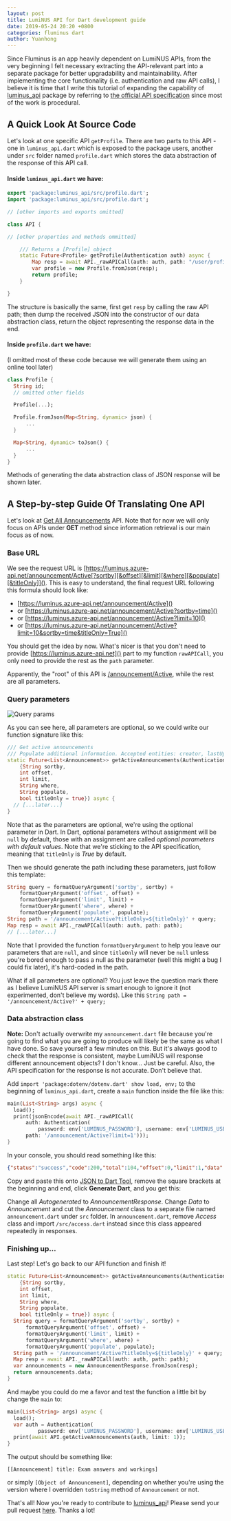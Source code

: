 ```yaml
---
layout: post
title: LumiNUS API for Dart development guide
date: 2019-05-24 20:20 +0800
categories: fluminus dart
author: Yuanhong
---
```


Since Fluminus is an app heavily dependent on LumiNUS APIs, from the very beginning I felt necessary extracting the API-relevant part into a separate package for better upgradability and maintainability. After implementing the core functionality (i.e. authentication and raw API calls), I believe it is time that I write this tutorial of expanding the capability of [luminus_api](https://pub.dev/packages/luminus_api) package by referring to [the official API specification](https://luminus.portal.azure-api.net/docs/services) since most of the work is procedural.

<!--more-->

<style>
.gist-data{
    height:250px; // Any height
    overflow-y: visible;
}
</style>

## A Quick Look At Source Code

Let's look at one specific API `getProfile`. There are two parts to this API - one in `luminus_api.dart` which is exposed to the package users, another under `src` folder named `profile.dart` which stores the data abstraction of the response of this API call.

#### Inside `luminus_api.dart` we have:

```dart
export 'package:luminus_api/src/profile.dart';
import 'package:luminus_api/src/profile.dart';

// [other imports and exports omitted]

class API {

// [other properties and methods ommitted]

    /// Returns a [Profile] object
    static Future<Profile> getProfile(Authentication auth) async {
        Map resp = await API._rawAPICall(auth: auth, path: "/user/profile");
        var profile = new Profile.fromJson(resp);
        return profile;
    }

}
```

The structure is basically the same, first get `resp` by calling the raw API path; then dump the received JSON into the constructor of our data abstraction class, return the object representing the response data in the end.

#### Inside `profile.dart` we have: 

(I omitted most of these code because we will generate them using an online tool later)

```dart
class Profile {
  String id;
  // omitted other fields

  Profile(...);

  Profile.fromJson(Map<String, dynamic> json) {
      ...
  }

  Map<String, dynamic> toJson() {
      ...
  }
}
```

Methods of generating the data abstraction class of JSON response will be shown later.

## A Step-by-step Guide Of Translating One API

Let's look at [Get All Announcements](https://luminus.portal.azure-api.net/docs/services/announcement/operations/GetActiveAnnouncements?) API. Note that for now we will only focus on APIs under **GET** method since information retrieval is our main focus as of now.

### Base URL

We see the request URL is [https://luminus.azure-api.net/announcement/Active[?sortby][&offset][&limit][&where][&populate][&titleOnly]](). This is easy to understand, the final request URL following this formula should look like: 

- [https://luminus.azure-api.net/announcement/Active]()
- or [https://luminus.azure-api.net/announcement/Active?sortby=time]()
- or [https://luminus.azure-api.net/announcement/Active?limit=10]()
- or [https://luminus.azure-api.net/announcement/Active?limit=10&sortby=time&titleOnly=True]()

You should get the idea by now. What's nicer is that you don't need to provide [https://luminus.azure-api.net]() part to my function `rawAPICall`, you only need to provide the rest as the `path` parameter. 

Apparently, the "root" of this API is [/announcement/Active](), while the rest are all parameters.

### Query parameters

![Query params](https://i.imgur.com/Yz1JfjU.png)

As you can see here, all parameters are optional, so we could write our function signature like this:

```dart
/// Get active announcements
/// Populate additional information. Accepted entities: creator, lastUpdatedUser, parent
static Future<List<Announcement>> getActiveAnnouncements(Authentication auth,
    {String sortby,
    int offset,
    int limit,
    String where,
    String populate,
    bool titleOnly = true}) async {
  // [...later...]
}
```

Note that as the parameters are optional, we're using the optional parameter in Dart. In Dart, optional parameters without assignment will be `null` by default, those with an assignment are called *optional parameters with default values*. Note that we're sticking to the API specification, meaning that `titleOnly` is *True* by default.

Then we should generate the path including these parameters, just follow this template:

```dart
String query = formatQueryArgument('sortby', sortby) +
    formatQueryArgument('offset', offset) +
    formatQueryArgument('limit', limit) +
    formatQueryArgument('where', where) +
    formatQueryArgument('populate', populate);
String path = '/announcement/Active?titleOnly=${titleOnly}' + query;
Map resp = await API._rawAPICall(auth: auth, path: path);
// [...later...]
```

Note that I provided the function `formatQueryArgument` to help you leave our parameters that are `null`, and since `titleOnly` will never be `null` unless you're bored enough to pass a null as the parameter (well this might a bug I could fix later), it's hard-coded in the path.

What if all parameters are optional? You just leave the question mark there as I believe LumiNUS API server is smart enough to ignore it (not experimented, don't believe my words). Like this `String path = '/announcement/Active?' + query;`

### Data abstraction class

**Note:** Don't actually overwrite my `announcement.dart` file because you're going to find what you are going to produce will likely be the same as what I have done. So save yourself a few minutes on this. But it's always good to check that the response is consistent, maybe LumiNUS will response different announcement objects? I don't know... Just be careful. Also, the API specification for the response is not accurate. Don't believe that.

Add `import 'package:dotenv/dotenv.dart' show load, env;` to the beginning of `luminus_api.dart`, create a `main` function inside the file like this:

```dart
main(List<String> args) async {
  load();
  print(jsonEncode(await API._rawAPICall(
      auth: Authentication(
          password: env['LUMINUS_PASSWORD'], username: env['LUMINUS_USERNAME']),
      path: '/announcement/Active?limit=1')));
}
```

In your console, you should read something like this:

```json
{"status":"success","code":200,"total":104,"offset":0,"limit":1,"data":[{"id":"8f164b0c-858b-4c12-b79a-0680c09b6b61","parentID":"063773a9-43ac-4dc0-bdc6-4be2f5b50300","title":"Exam answers and workings","description":"balabala","displayFrom":"2019-05-03T19:49:21.65+08:00","expireAfter":"2019-05-31T19:49:00+08:00","archiveAfter":"2019-08-31T19:49:21.65+08:00","publish":true,"sms":false,"email":false,"access":{"access_Full":false,"access_Read":true,"access_Create":false,"access_Update":false,"access_Delete":false,"access_Settings_Read":false,"access_Settings_Update":false},"createdDate":"2019-05-03T20:09:53.21+08:00","creatorID":"3e3fa871-f4ef-4051-9208-e1207354804c","lastUpdatedDate":"2019-05-03T20:09:53.21+08:00","lastUpdatedBy":"3e3fa871-f4ef-4051-9208-e1207354804c"}]}
```

Copy and paste this onto [JSON to Dart Tool](https://javiercbk.github.io/json_to_dart/), remove the square brackets at the beginning and end, click **Generate Dart**, and you get this:

<script src="https://gist.github.com/le0tan/8f8219a6e54b7ecea85f0ffe92199358.js"></script>

Change all *Autogenerated* to *AnnouncementResponse*. 
Change *Data* to *Announcement* and cut the *Announcement* class to a separate file named `announcement.dart` under `src` folder.
In `announcement.dart`, remove *Access* class and import `/src/access.dart` instead since this class appeared repeatedly in responses.

### Finishing up...

Last step! Let's go back to our API function and finish it!

```dart
static Future<List<Announcement>> getActiveAnnouncements(Authentication auth,
    {String sortby,
    int offset,
    int limit,
    String where,
    String populate,
    bool titleOnly = true}) async {
  String query = formatQueryArgument('sortby', sortby) +
      formatQueryArgument('offset', offset) +
      formatQueryArgument('limit', limit) +
      formatQueryArgument('where', where) +
      formatQueryArgument('populate', populate);
  String path = '/announcement/Active?titleOnly=${titleOnly}' + query;
  Map resp = await API._rawAPICall(auth: auth, path: path);
  var announcements = new AnnouncementResponse.fromJson(resp);
  return announcements.data;
}
```

And maybe you could do me a favor and test the function a little bit by change the `main` to:

```dart
main(List<String> args) async {
  load();
  var auth = Authentication(
          password: env['LUMINUS_PASSWORD'], username: env['LUMINUS_USERNAME']);
  print(await API.getActiveAnnouncements(auth, limit: 1));
}
```

The output should be something like:

```
[[Announcement] title: Exam answers and workings]
```

or simply `[Object of Announcement]`, depending on whether you're using the version where I overridden `toString` method of `Announcement` or not.

That's all! Now you're ready to contribute to [luminus_api](https://pub.dev/packages/luminus_api)! Please send your pull request [here](https://github.com/fluminus/luminus_api). Thanks a lot!